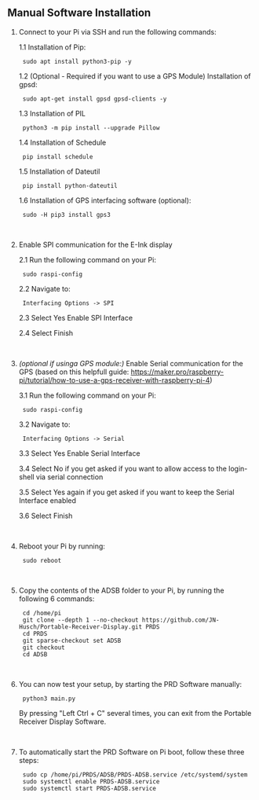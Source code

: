 ## Manual Software Installation

1. Connect to your Pi via SSH and run the following commands:

   1.1 Installation of Pip:
   
		sudo apt install python3-pip -y

   1.2 (Optional - Required if you want to use a GPS Module) Installation of gpsd:
   
		sudo apt-get install gpsd gpsd-clients -y

   1.3 Installation of PIL
   
		python3 -m pip install --upgrade Pillow

   1.4 Installation of Schedule
 
		pip install schedule

   1.5 Installation of Dateutil
 
		pip install python-dateutil

   1.6 Installation of GPS interfacing software (optional):
   
		sudo -H pip3 install gps3

</br>

2. Enable SPI communication for the E-Ink display

   2.1 Run the following command on your Pi:
   
		sudo raspi-config

   2.2 Navigate to:
   
		Interfacing Options -> SPI

   2.3 Select Yes Enable SPI Interface

   2.4 Select Finish

</br>

3. _(optional if usinga GPS module:)_ Enable Serial communication for the GPS (based on this helpfull guide: https://maker.pro/raspberry-pi/tutorial/how-to-use-a-gps-receiver-with-raspberry-pi-4)

   3.1 Run the following command on your Pi:
   
		sudo raspi-config

   3.2 Navigate to:
   
		Interfacing Options -> Serial

   3.3 Select Yes Enable Serial Interface

   3.4 Select No if you get asked if you want to allow access to the login-shell via serial connection

   3.5 Select Yes again if you get asked if you want to keep the Serial Interface enabled

   3.6 Select Finish

</br>

4. Reboot your Pi by running:

		sudo reboot

</br>

5. Copy the contents of the ADSB folder to your Pi, by running the following 6 commands:

		cd /home/pi
		git clone --depth 1 --no-checkout https://github.com/JN-Husch/Portable-Receiver-Display.git PRDS
		cd PRDS
		git sparse-checkout set ADSB
		git checkout
		cd ADSB

</br>

6. You can now test your setup, by starting the PRD Software manually:

  		python3 main.py

	By pressing "Left Ctrl + C" several times, you can exit from the Portable Receiver Display Software.

</br>

7. To automatically start the PRD Software on Pi boot, follow these three steps:

		sudo cp /home/pi/PRDS/ADSB/PRDS-ADSB.service /etc/systemd/system
		sudo systemctl enable PRDS-ADSB.service
		sudo systemctl start PRDS-ADSB.service
